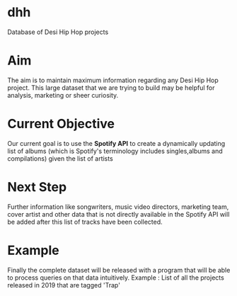 # dhh
Database of Desi Hip Hop projects

# Aim 
The aim is to maintain maximum information regarding any Desi Hip Hop project.
This large dataset that we are trying to build may be helpful for analysis, marketing or sheer curiosity.

# Current Objective
Our current goal is to use the **Spotify API** to create a dynamically updating list of albums (which is Spotify's terminology includes singles,albums and compilations) given the list of artists

# Next Step
Further information like songwriters, music video directors, marketing team, cover artist and other data that is not directly available in the Spotify API will be added after this list of tracks have been collected.

# Example
Finally the complete dataset will be released with a program that will be able to process queries on that data intuitively.
Example : List of all the projects released in 2019 that are tagged 'Trap'
